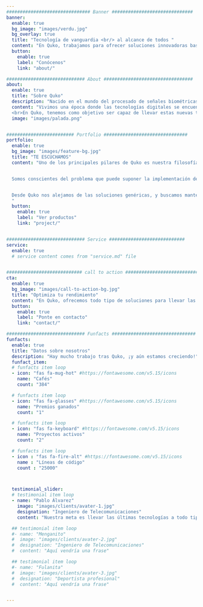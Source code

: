 ```yaml
---
############################### Banner ##############################
banner:
  enable: true
  bg_image: "images/verdu.jpg"
  bg_overlay: true
  title: "Tecnología de vanguardia <br/> al alcance de todos "
  content: "En Quko, trabajamos para ofrecer soluciones innovadoras basadas en las últimas tecnologías a nuestros clientes"
  button:
    enable: true
    label: "Conócenos"
    link: "about/"

############################# About #################################
about:
  enable: true
  title: "Sobre Quko"
  description: "Nacido en el mundo del procesado de señales biométricas y biomecánicas, Quko se creó con una meta clara: poner al alcance de cualquier persona todos los avances tecnológicos que nos rodean"
  content: "Vivimos una época donde las tecnologías digitales se encuentras extremadamente evolucionadas: redes de sistemas empotrados, nuevas técnicas de procesado de señal, data science o inteligencia artificial son ejemplo de ello.  
  <br>En Quko, tenemos como objetivo ser capaz de llevar estas nuevas tecnologías a nuestros clientes, para que no se queden atrás en la actual revolución digital 2.0 y puedan disponer de ellas para conseguir el máximo rendimiento y beneficios"
  image: "images/palada.png"


######################### Portfolio ###############################
portfolio:
  enable: true
  bg_image: "images/feature-bg.jpg"
  title: "TE ESCUCHAMOS"
  content: "Uno de los principales pilares de Quko es nuestra filosofía de adaptar lo máximo posible nuestras soluciones a las necesidades de nuestros clientes.


  Somos conscientes del problema que puede suponer la implementación de tecnologías tan novedosas a gente de sectores alejados de las tecnologías digitales. En este sentido, tenemos como objetivo trabajar codo con codo con nuestros clientes para lograr una completa y detallada caracterización de cada caso particular, y ofrecer así una solución única que se adapte por completo a sus requerimientos.


  Desde Quko nos alejamos de las soluciones genéricas, y buscamos mantener una relación estrecha y de confianza con nuestros clientes es clave para lograr los mejores resultados.
  "
  button:
    enable: true
    label: "Ver productos"
    link: "project/"


############################# Service ############################
service:
  enable: true
  # service content comes from "service.md" file


############################ call to action ###########################
cta:
  enable: true
  bg_image: "images/call-to-action-bg.jpg"
  title: "Optimiza tu rendimiento"
  content: "En Quko, ofrecemos todo tipo de soluciones para llevar las últimas tecnología a diferentes ámbitos<br><br>Si estás interesado en nuestros servicios o tienes cualquier pregunta sobre ellos, ¡no dudes en ponerte en contacto con nosotros!"
  button:
    enable: true
    label: "Ponte en contacto"
    link: "contact/"

############################# Funfacts ###############################
funfacts:
  enable: true
  title: "Datos sobre nosotros"
  description: "Hay mucho trabajo tras Quko, ¡y aún estamos creciendo!"
  funfact_item:
  # funfacts item loop
  - icon: "fas fa-mug-hot" #https://fontawesome.com/v5.15/icons
    name: "Cafés"
    count: "384"

  # funfacts item loop
  - icon: "fas fa-glasses" #https://fontawesome.com/v5.15/icons
    name: "Premios ganados"
    count: "1"

  # funfacts item loop
  - icon: "fas fa-keyboard" #https://fontawesome.com/v5.15/icons
    name: "Proyectos activos"
    count: "2"

  # funfacts item loop
  - icon : "fas fa-fire-alt" #https://fontawesome.com/v5.15/icons
    name : "Líneas de código"
    count : "25000"



  testimonial_slider:
  # testimonial item loop
  - name: "Pablo Álvarez"
    image: "images/clients/avater-1.jpg"
    designation: "Ingeniero de Telecomunicaciones"
    content: "Nuestra meta es llevar las últimas tecnologías a todo tipo se sectores, manteniendo una relación cercana con el cliente basada en la confianza y confidencialidad."

  ## testimonial item loop
  #- name: "Menganito"
  #  image: "images/clients/avater-2.jpg"
  #  designation: "Ingeniero de Telecomunicaciones"
  #  content: "Aquí vendría una frase"

  ## testimonial item loop
  #- name: "Fulanita"
  #  image: "images/clients/avater-3.jpg"
  #  designation: "Deportista profesional"
  #  content: "Aquí vendría una frase"


---
```

